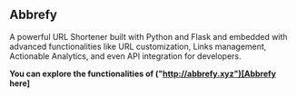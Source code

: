 ## Abbrefy

A powerful URL Shortener built with Python and Flask and embedded with advanced functionalities like URL customization, Links management, Actionable Analytics, and even API integration for developers.

**You can explore the functionalities of ("http://abbrefy.xyz")[Abbrefy here]**
